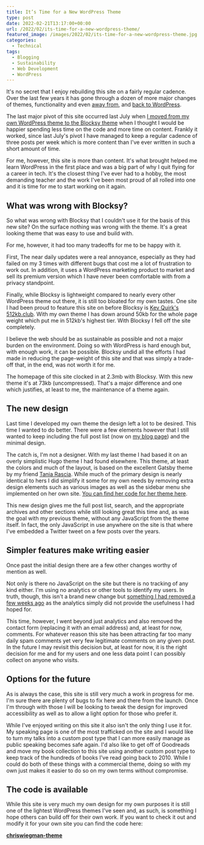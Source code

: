 ```yaml
---
title: It’s Time for a New WordPress Theme
type: post
date: 2022-02-21T13:17:00+00:00
url: /2022/02/its-time-for-a-new-wordpress-theme/
featured_image: /images/2022/02/its-time-for-a-new-wordpress-theme.jpg
categories:
  - Technical
tags:
  - Blogging
  - Sustainability
  - Web Development
  - WordPress
---
```


It's no secret that I enjoy rebuilding this site on a fairly regular cadence. Over the last few years it has gone through a dozen of more major changes of themes, functionality and even [away from][1], and [back to WordPress][2].

The last major pivot of this site occurred last July when [I moved from my own WordPress theme to the Blocksy theme][3] when I thought I would be happier spending less time on the code and more time on content. Frankly it worked, since last July's pivot I have managed to keep a regular cadence of three posts per week which is more content than I've ever written in such a short amount of time.

For me, however, this site is more than content. It's what brought helped me learn WordPress in the first place and was a big part of why I quit flying for a career in tech. It's the closest thing I've ever had to a hobby, the most demanding teacher and the work I've been most proud of all rolled into one and it is time for me to start working on it again.

## What was wrong with Blocksy?

So what was wrong with Blocksy that I couldn't use it for the basis of this new site? On the surface nothing was wrong with the theme. It's a great looking theme that was easy to use and build with.

For me, however, it had too many tradeoffs for me to be happy with it.

First, The near daily updates were a real annoyance, especially as they had failed on my 3 times with different bugs that cost me a lot of frustration to work out. In addition, it uses a WordPress marketing product to market and sell its premium version which I have never been comfortable with from a privacy standpoint.

Finally, while Blocksy is lightweight compared to nearly every other WordPress theme out there, it is still too bloated for my own tastes. One site I had been proud to feature this site on before Blocksy is [Kev Quirk's][4] [512kb.club][5]. With my own theme I has down around 50kb for the whole page weight which put me in 512kb's highest tier. With Blocksy I fell off the site completely.

I believe the web should be as sustainable as possible and not a major burden on the environment. Doing so with WordPress is hard enough but, with enough work, it can be possible. Blocksy undid all the efforts I had made in reducing the page-weight of this site and that was simply a trade-off that, in the end, was not worth it for me.

The homepage of this site clocked in at 2.3mb with Blocksy. With this new theme it's at 73kb (uncompressed). That's a major difference and one which justifies, at least to me, the maintenance of a theme again.

## The new design

Last time I developed my own theme the design left a lot to be desired. This time I wanted to do better. There were a few elements however that I still wanted to keep including the full post list (now on [my blog page][6]) and the minimal design.

The catch is, I'm not a designer. With my last theme I had based it on an overly simplistic Hugo theme I had found elsewhere. This theme, at least the colors and much of the layout, is based on the excellent Gatsby theme by my friend [Tania Rascia][7]. While much of the primary design is nearly identical to hers I did simplify it some for my own needs by removing extra design elements such as various images as well as the sidebar menu she implemented on her own site. [You can find her code for her theme here][8].

This new design gives me the full post list, search, and the appropriate archives and other sections while still looking great this time and, as was the goal with my previous theme, without any JavaScript from the theme itself. In fact, the only JavaScript in use anywhere on the site is that where I've embedded a Twitter tweet on a few posts over the years.

## Simpler features make writing easier

Once past the initial design there are a few other changes worthy of mention as well.

Not only is there no JavaScript on the site but there is no tracking of any kind either. I'm using no analytics or other tools to identify my users. In truth, though, this isn't a brand new change but [something I had removed a few weeks ago][9] as the analytics simply did not provide the usefulness I had hoped for.

This time, however, I went beyond just analytics and also removed the contact form (replacing it with an email address) and, at least for now, comments. For whatever reason this site has been attracting far too many daily spam comments yet very few legitimate comments on any given post. In the future I may revisit this decision but, at least for now, it is the right decision for me and for my users and one less data point I can possibly collect on anyone who visits.

## Options for the future

As is always the case, this site is still very much a work in progress for me. I'm sure there are plenty of bugs to fix here and there from the launch. Once I'm through with those I will be looking to tweak the design for improved accessibility as well as to allow a light option for those who prefer it.

While I've enjoyed writing on this site it also isn't the only thing I use it for. My speaking page is one of the most trafficked on the site and I would like to turn my talks into a custom post type that I can more easily manage as public speaking becomes safe again. I'd also like to get off of Goodreads and move my book collection to this site using another custom post type to keep track of the hundreds of books I've read going back to 2010. While I could do both of these things with a commercial theme, doing so with my own just makes it easier to do so on my own terms without compromise.

## The code is available

While this site is very much my own design for my own purposes it is still one of the lightest WordPress themes I've seen and, as such, is something I hope others can build off for their own work. If you want to check it out and modify it for your own site you can find the code here:

[**chriswiegman-theme**][10]

 [1]: /2019/08/its-time-for-a-new-site/
 [2]: /2020/08/hello-wordpress-my-old-friend/
 [3]: /2021/07/its-time-for-a-new-site-2/
 [4]: https://kevq.uk
 [5]: https://512kb.club
 [6]: /blog/
 [7]: https://www.taniarascia.com
 [8]: https://github.com/taniarascia/taniarascia.com
 [9]: /2022/01/no-more-analytics/
 [10]: https://github.com/chriswiegman/chriswiegman-theme